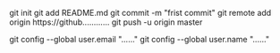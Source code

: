 git init
git add README.md
git commit -m "frist commit"
git remote add origin https://github............
git push -u origin master

git config --global user.email "......"
git config --global user.name "......"